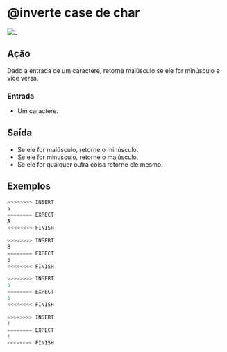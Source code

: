 # @inverte case de char

![_](cover.jpg)

## Ação

Dado a entrada de um caractere, retorne maiúsculo se ele for minúsculo e vice versa.

### Entrada

* Um caractere.

## Saída

* Se ele for maiúsculo, retorne o minúsculo.
* Se ele for minusculo, retorne o maiúsculo.
* Se ele for qualquer outra coisa retorne ele mesmo.  

## Exemplos

``` py
>>>>>>>> INSERT
a
======== EXPECT
A
<<<<<<<< FINISH
```

```py
>>>>>>>> INSERT
B
======== EXPECT
b
<<<<<<<< FINISH
```

```py
>>>>>>>> INSERT
5
======== EXPECT
5
<<<<<<<< FINISH
```

```py
>>>>>>>> INSERT
!
======== EXPECT
!
<<<<<<<< FINISH
```

